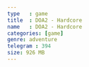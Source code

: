 ```yaml
---
type   : game
title  : DOA2 - Hardcore
name   : DOA2 - Hardcore
categories: [game]
genre: adventure
telegram : 394
size: 926 MB
---
```



